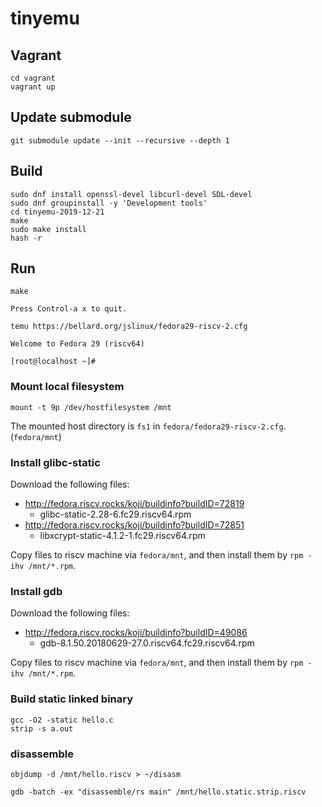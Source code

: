 # tinyemu

## Vagrant

```shell
cd vagrant
vagrant up
```

## Update submodule

```shell
git submodule update --init --recursive --depth 1
```

## Build

```shell
sudo dnf install openssl-devel libcurl-devel SDL-devel
sudo dnf groupinstall -y 'Development tools'
cd tinyemu-2019-12-21
make
sudo make install
hash -r
```

## Run

```shell
make
```

```text
Press Control-a x to quit.

temu https://bellard.org/jslinux/fedora29-riscv-2.cfg

Welcome to Fedora 29 (riscv64)

[root@localhost ~]#
```

### Mount local filesystem

```shell
mount -t 9p /dev/hostfilesystem /mnt
```

The mounted host directory is `fs1` in `fedora/fedora29-riscv-2.cfg`. (`fedora/mnt`)

### Install glibc-static

Download the following files:

-   <http://fedora.riscv.rocks/koji/buildinfo?buildID=72819>
    -   glibc-static-2.28-6.fc29.riscv64.rpm
-   <http://fedora.riscv.rocks/koji/buildinfo?buildID=72851>
    -   libxcrypt-static-4.1.2-1.fc29.riscv64.rpm

Copy files to riscv machine via `fedora/mnt`, and then install them by `rpm -ihv /mnt/*.rpm`.

### Install gdb

Download the following files:

-   <http://fedora.riscv.rocks/koji/buildinfo?buildID=49086>
    -   gdb-8.1.50.20180629-27.0.riscv64.fc29.riscv64.rpm

Copy files to riscv machine via `fedora/mnt`, and then install them by `rpm -ihv /mnt/*.rpm`.

### Build static linked binary

```shell
gcc -O2 -static hello.c
strip -s a.out
```

### disassemble

```shell
objdump -d /mnt/hello.riscv > ~/disasm
```

```shell
gdb -batch -ex "disassemble/rs main" /mnt/hello.static.strip.riscv
```
